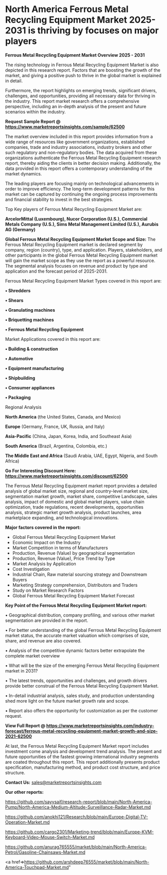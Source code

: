 # North America Ferrous Metal Recycling Equipment Market 2025-2031 is thriving by focuses on major players

<Strong> Ferrous Metal Recycling Equipment Market Overview 2025 - 2031</strong>

The rising technology in Ferrous Metal Recycling Equipment Market is also depicted in this research report. Factors that are boosting the growth of the market, and giving a positive push to thrive in the global market is explained in detail.

Furthermore, the report highlights on emerging trends, significant drivers, challenges, and opportunities, providing all necessary data for thriving in the industry. This report market research offers a comprehensive perspective, including an in-depth analysis of the present and future scenarios within the industry.

<strong>Request Sample Report @ <a href=https://www.marketreportsinsights.com/sample/62500>https://www.marketreportsinsights.com/sample/62500</a></strong>

The market overview included in this report provides information from a wide range of resources like government organizations, established companies, trade and industry associations, industry brokers and other such regulatory and non-regulatory bodies. The data acquired from these organizations authenticate the Ferrous Metal Recycling Equipment research report, thereby aiding the clients in better decision making. Additionally, the data provided in this report offers a contemporary understanding of the market dynamics.

The leading players are focusing mainly on technological advancements in order to improve efficiency. The long-term development patterns for this market can be captured by continuing the ongoing process improvements and financial stability to invest in the best strategies.

Top Key players of Ferrous Metal Recycling Equipment Market are:

<strong>ArcelorMittal (Luxembourg), Nucor Corporation (U.S.), Commercial Metals Company (U.S.), Sims Metal Management Limited (U.S.), Aurubis AG (Germany)</strong>

<strong><b>Global Ferrous Metal Recycling Equipment Market Scope and Size:</b></strong>
The Ferrous Metal Recycling Equipment market is declared segment by company, region (country), type, and application. Players, stakeholders, and other participants in the global Ferrous Metal Recycling Equipment market will gain the market scope as they use the report as a powerful resource. The segmental analysis focuses on revenue and product by type and application and the forecast period of 2025-2031.

Ferrous Metal Recycling Equipment Market Types covered in this report are:

<strong>• Shredders

• Shears

• Granulating machines

• Briquetting machines

• Ferrous Metal Recycling Equipment</strong>

Market Applications covered in this report are:

<strong>• Building & construction

• Automotive

• Equipment manufacturing

• Shipbuilding

• Consumer appliances

• Packaging</strong> 

Regional Analysis

<strong>North America</strong> (the United States, Canada, and Mexico)

<strong>Europe</strong> (Germany, France, UK, Russia, and Italy)

<strong>Asia-Pacific</strong> (China, Japan, Korea, India, and Southeast Asia)

<strong>South America</strong> (Brazil, Argentina, Colombia, etc.)

<strong>The Middle East and Africa</strong> (Saudi Arabia, UAE, Egypt, Nigeria, and South Africa)

<strong>Go For Interesting Discount Here: <a href=https://www.marketreportsinsights.com/discount/62500>https://www.marketreportsinsights.com/discount/62500</a></strong>

The Ferrous Metal Recycling Equipment market report provides a detailed analysis of global market size, regional and country-level market size, segmentation market growth, market share, competitive Landscape, sales analysis, impact of domestic and global market players, value chain optimization, trade regulations, recent developments, opportunities analysis, strategic market growth analysis, product launches, area marketplace expanding, and technological innovations.

<strong><b>Major factors covered in the report:</b></strong>
<ul>
  <li>Global Ferrous Metal Recycling Equipment Market </li>
  <li>Economic Impact on the Industry</li>
  <li>Market Competition in terms of Manufacturers</li>
  <li>Production, Revenue (Value) by geographical segmentation</li>
  <li>Production, Revenue (Value), Price Trend by Type</li>
  <li>Market Analysis by Application</li>
  <li>Cost Investigation</li>
  <li>Industrial Chain, Raw material sourcing strategy and Downstream Buyers</li>
  <li>Marketing Strategy comprehension, Distributors and Traders</li>
  <li>Study on Market Research Factors</li>
  <li>Global Ferrous Metal Recycling Equipment Market Forecast</li>
</ul>

<strong><b>Key Point of the Ferrous Metal Recycling Equipment Market report:</b></strong>

• Geographical distribution, company profiling, and various other market segmentation are provided in the report.

• For better understanding of the global Ferrous Metal Recycling Equipment market status, the accurate market valuation which comprises of size, share, and revenue are also covered.

• Analysis of the competitive dynamic factors better extrapolate the complete market overview

• What will be the size of the emerging Ferrous Metal Recycling Equipment market in 2031?

• The latest trends, opportunities and challenges, and growth drivers provide better construal of the Ferrous Metal Recycling Equipment Market.

• In-detail industrial analysis, sales study, and production understanding shed more light on the future market growth rate and scope.

• Report also offers the opportunity for customization as per the customer request.

<strong><b>View Full Report @ <a href=https://www.marketreportsinsights.com/industry-forecast/ferrous-metal-recycling-equipment-market-growth-and-size-2021-62500>https://www.marketreportsinsights.com/industry-forecast/ferrous-metal-recycling-equipment-market-growth-and-size-2021-62500</a></b></strong>


At last, the Ferrous Metal Recycling Equipment Market report includes investment come analysis and development trend analysis. The present and future opportunities of the fastest growing international industry segments are coated throughout this report. This report additionally presents product specification, manufacturing method, and product cost structure, and price structure.

<strong>Contact Us:</strong>
sales@marketreportsinsights.com

<strong>Our other reports:</strong>

<a href=https://github.com/sayysaif/research-report/blob/main/North-America-Pump/North-America-Medium-Altitude-Surveillance-Radar-Market.md>https://github.com/sayysaif/research-report/blob/main/North-America-Pump/North-America-Medium-Altitude-Surveillance-Radar-Market.md</a>

<a href=https://github.com/anokhi121/Research/blob/main/Europe-Digital-TV-Operation-Market.md>https://github.com/anokhi121/Research/blob/main/Europe-Digital-TV-Operation-Market.md</a>

<a href=https://github.com/cargo2301/Marketing-trend/blob/main/Europe-KVM-Keyboard-Video-Mouse-Switch-Market.md>https://github.com/cargo2301/Marketing-trend/blob/main/Europe-KVM-Keyboard-Video-Mouse-Switch-Market.md</a>

<a href=https://github.com/anurag765555/market/blob/main/North-America-Petrol/Gasoline-Chainsaws-Market.md>https://github.com/anurag765555/market/blob/main/North-America-Petrol/Gasoline-Chainsaws-Market.md</a>

<a href=>https://github.com/arshdeep76555/market/blob/main/North-America-Touchpad-Market.md</a>"
